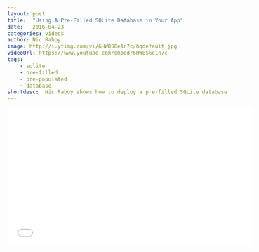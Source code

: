 ```yaml
---
layout: post
title:  "Using A Pre-Filled SQLite Database in Your App"
date:   2016-04-23
categories: videos
author: Nic Raboy
image: http://i.ytimg.com/vi/6HW8S6e1n7c/hqdefault.jpg
videoUrl: https://www.youtube.com/embed/6HW8S6e1n7c
tags: 
    - sqlite
    - pre-filled
    - pre-populated
    - database
shortdesc: 	Nic Raboy shows how to deploy a pre-filled SQLite database in a NativeScript Android and iOS mobile application.
---
```

<iframe width="560" height="315" src="{{ page.videoUrl }}" frameborder="0" allowfullscreen></iframe>